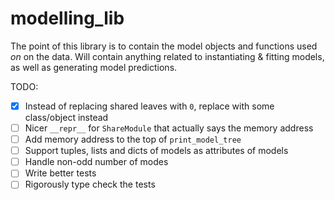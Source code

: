 # modelling_lib

The point of this library is to contain the model objects and functions used *on* on the data.
Will contain anything related to instantiating & fitting models, as well as generating model predictions.

TODO:

- [x] Instead of replacing shared leaves with `0`, replace with some class/object instead
- [ ] Nicer `__repr__` for `ShareModule` that actually says the memory address
- [ ] Add memory address to the top of `print_model_tree`
- [ ] Support tuples, lists and dicts of models as attributes of models
- [ ] Handle non-odd number of modes
- [ ] Write better tests
- [ ] Rigorously type check the tests
